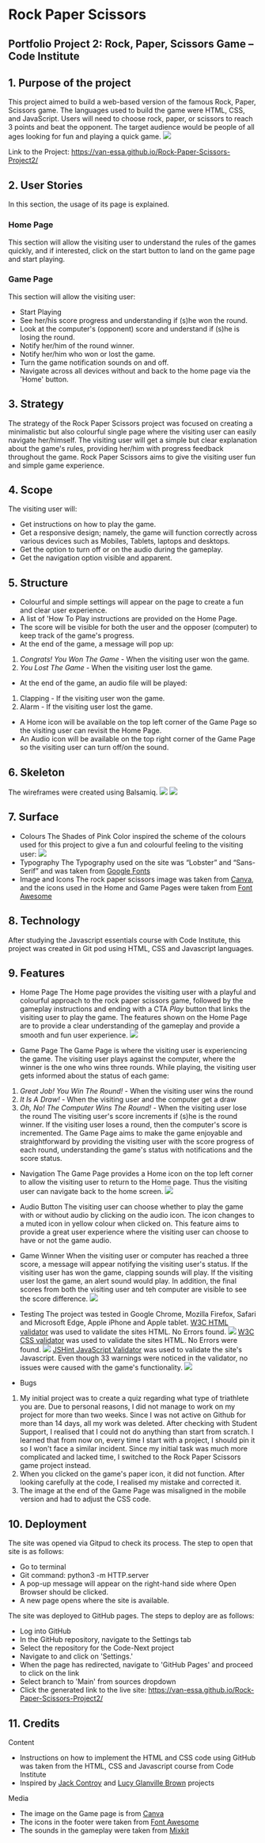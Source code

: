 # Rock Paper Scissors
## Portfolio Project 2: Rock, Paper, Scissors Game – Code Institute
## 1. Purpose of the project
This project aimed to build a web-based version of the famous Rock, Paper, Scissors game. The languages used to build the game were HTML, CSS, and JavaScript. Users will need to choose rock, paper, or scissors to reach 3 points and beat the opponent. The target audience would be people of all ages looking for fun and playing a quick game.
![](assets/readMeImages/Project2Page.png)
 
Link to the Project:  https://van-essa.github.io/Rock-Paper-Scissors-Project2/
 
## 2. User Stories
In this section, the usage of its page is explained.
 
### Home Page
This section will allow the visiting user to understand the rules of the games quickly, and if interested, click on the start button to land on the game page and start playing.
 
### Game Page
This section will allow the visiting user:
- Start Playing
- See her/his score progress and understanding if (s)he won the round.
- Look at the computer's (opponent) score and understand if (s)he is losing the round.
- Notify her/him of the round winner.
- Notify her/him who won or lost the game.
- Turn the game notification sounds on and off.
- Navigate across all devices without and back to the home page via the 'Home' button.
 
## 3. Strategy
The strategy of the Rock Paper Scissors project was focused on creating a minimalistic but also colourful single page where the visiting user can easily navigate her/himself. The visiting user will get a simple but clear explanation about the game's rules, providing her/him with progress feedback throughout the game. Rock Paper Scissors aims to give the visiting user fun and simple game experience.
 
## 4. Scope
The visiting user will:
- Get instructions on how to play the game.
- Get a responsive design; namely, the game will function correctly across various devices such as Mobiles, Tablets, laptops and desktops.
- Get the option to turn off or on the audio during the gameplay.
- Get the navigation option visible and apparent.
 
## 5. Structure
- Colourful and simple settings will appear on the page to create a fun and clear user experience.
- A list of 'How To Play instructions are provided on the Home Page.
- The score will be visible for both the user and the opposer (computer) to keep track of the game's progress.
- At the end of the game, a message will pop up:
1. _Congrats! You Won The Game_ - When the visiting user won the game.
2. _You Lost The Game_ - When the visiting user lost the game.
- At the end of the game, an audio file will be played:
1. Clapping - If the visiting user won the game.
2. Alarm - If the visiting user lost the game.
- A Home icon will be available on the top left corner of the Game Page so the visiting user can revisit the Home Page.
- An Audio icon will be available on the top right corner of the Game Page so the visiting user can turn off/on the sound.
 
## 6. Skeleton
The wireframes were created using Balsamiq.
![](assets/readMeImages/Balsamic1.png)
![](assets/readMeImages/Balsamic2.png)
 
## 7. Surface
- Colours
The Shades of Pink Color inspired the scheme of the colours used for this project to give a fun and colourful feeling to the visiting user:
![](assets/readMeImages/palette.png)
- Typography
The Typography used on the site was “Lobster” and “Sans-Serif” and was taken from [Google Fonts](https://fonts.googleapis.com/css2?family=Lato&family=Lobster&display=swapt)
- Image and Icons
The rock paper scissors image was taken from [Canva](www.canva.com), and the icons used in the Home and Game Pages were taken from [Font Awesome](www.fontawesome.com)
 
## 8. Technology
After studying the Javascript essentials course with Code Institute, this project was created in Git pod using HTML, CSS and Javascript languages.
 
## 9. Features
- Home Page
The Home page provides the visiting user with a playful and colourful approach to the rock paper scissors game, followed by the gameplay instructions and ending with a CTA *Play* button that links the visiting user to play the game. The features shown on the Home Page are to provide a clear understanding of the gameplay and provide a smooth and fun user experience.
![](assets/readMeImages/HomePage.png)
 
- Game Page
The Game Page is where the visiting user is experiencing the game. The visiting user plays against the computer, where the winner is the one who wins three rounds. While playing, the visiting user gets informed about the status of each game:
1. _Great Job! You Win The Round!_ - When the visiting user wins the round
2. _It Is A Draw!_ - When the visiting user and the computer get a draw
3. _Oh, No! The Computer Wins The Round!_ - When the visiting user lose the round
The visiting user's score increments if (s)he is the round winner. If the visiting user loses a round, then the computer's score is incremented. The Game Page aims to make the game enjoyable and straightforward by providing the visiting user with the score progress of each round, understanding the game's status with notifications and the score status.
 
- Navigation
The Game Page provides a Home icon on the top left corner to allow the visiting user to return to the Home page. Thus the visiting user can navigate back to the home screen.
![](assets/readMeImages/homeIcon.png)
 
- Audio Button
The visiting user can choose whether to play the game with or without audio by clicking on the audio icon. The icon changes to a muted icon in yellow colour when clicked on. This feature aims to provide a great user experience where the visiting user can choose to have or not the game audio.
 
- Game Winner
When the visiting user or computer has reached a three score, a message will appear notifying the visiting user's status. If the visiting user has won the game, clapping sounds will play. If the visiting user lost the game, an alert sound would play. In addition, the final scores from both the visiting user and teh computer are visible to see the score difference.
![](assets/readMeImages/winner.png)
 
- Testing
The project was tested in Google Chrome, Mozilla Firefox, Safari and Microsoft Edge, Apple iPhone and Apple tablet.
[W3C HTML validator](https://validator.w3.org/nu/#textarea) was used to validate the sites HTML. No Errors found.
![](assets/readMeImages/HTML.png)
[W3C CSS validator](https://jigsaw.w3.org/css-validator/validator) was used to validate the sites HTML. No Errors were found.
![](assets/readMeImages/CSS.png)
[JSHint JavaScript Validator](https://jshint.com/) was used to validate the site's Javascript. Even though 33 warnings were noticed in the validator, no issues were caused with the game's functionality.
![](assets/readMeImages/JS.png)
 
- Bugs
1. My initial project was to create a quiz regarding what type of triathlete you are. Due to personal reasons, I did not manage to work on my project for more than two weeks. Since I was not active on Github for more than 14 days, all my work was deleted. After checking with Student Support, I realised that I could not do anything than start from scratch. I learned that from now on, every time I start with a project, I should pin it so I won't face a similar incident. Since my initial task was much more complicated and lacked time, I switched to the Rock Paper Scissors game project instead.
2. When you clicked on the game's paper icon, it did not function. After looking carefully at the code, I realised my mistake and corrected it.
3. The image at the end of the Game Page was misaligned in the mobile version and had to adjust the CSS code.
 
## 10. Deployment
The site was opened via Gitpud to check its process. The step to open that site is as follows:
 
- Go to terminal
- Git command: python3 -m HTTP.server
- A pop-up message will appear on the right-hand side where Open Browser should be clicked.
- A new page opens where the site is available.
 
The site was deployed to GitHub pages. The steps to deploy are as follows:
- Log into GitHub
- In the GitHub repository, navigate to the Settings tab
- Select the repository for the Code-Next project
- Navigate to and click on 'Settings.'
- When the page has redirected, navigate to 'GitHub Pages' and proceed to click on the link
- Select branch to 'Main' from sources dropdown
- Click the generated link to the live site: https://van-essa.github.io/Rock-Paper-Scissors-Project2/
 
## 11. Credits
Content
- Instructions on how to implement the HTML and CSS code using GitHub was taken from the HTML, CSS and Javascript course from Code Institute
- Inspired by [Jack Controy](https://github.com/Jack112-create) and [Lucy Glanville Brown](https://github.com/Lucy-Glanville-Brown) projects
 
Media
- The image on the Game page is from [Canva](www.canva.com)
- The icons in the footer were taken from [Font Awesome](www.fontawesome.com)
- The sounds in the gameplay were taken from [Mixkit](https://mixkit.co/free-sound-effects/)
 

